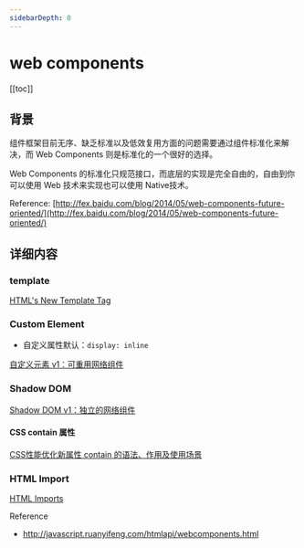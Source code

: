 ```yaml
---
sidebarDepth: 0
---
```


# web components

[[toc]]

## 背景

组件框架目前无序、缺乏标准以及低效复用方面的问题需要通过组件标准化来解决，而 Web Components 则是标准化的一个很好的选择。

Web Components 的标准化只规范接口，而底层的实现是完全自由的，自由到你可以使用 Web 技术来实现也可以使用 Native技术。

Reference: [http://fex.baidu.com/blog/2014/05/web-components-future-oriented/](http://fex.baidu.com/blog/2014/05/web-components-future-oriented/)


## 详细内容

### template

[HTML's New Template Tag](https://www.html5rocks.com/en/tutorials/webcomponents/template/)


### Custom Element

- 自定义属性默认：`display: inline`


[自定义元素 v1：可重用网络组件](https://developers.google.cn/web/fundamentals/web-components/customelements)


### Shadow DOM

[Shadow DOM v1：独立的网络组件](https://developers.google.cn/web/fundamentals/web-components/shadowdom?hl=zh-cn)

#### CSS contain 属性

[CSS性能优化新属性 contain 的语法、作用及使用场景](http://www.webhek.com/post/css-contain-property.html)


### HTML Import

[HTML Imports](https://www.html5rocks.com/en/tutorials/webcomponents/imports/)

Reference
- http://javascript.ruanyifeng.com/htmlapi/webcomponents.html
